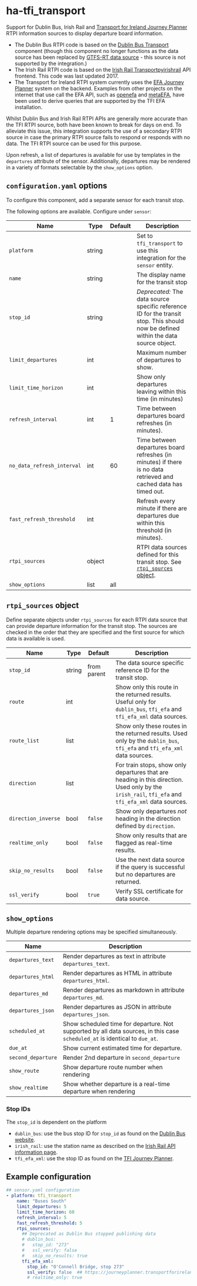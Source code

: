 # ha-tfi_transport

Support for Dublin Bus, Irish Rail and [Transport for Ireland Journey Planner](https://journeyplanner.transportforireland.ie/) RTPI information sources to display departure board information.

* The Dublin Bus RTPI code is based on the
[Dublin Bus Transport](https://www.home-assistant.io/integrations/dublin_bus_transport)
component (though this component no longer functions as the data source has been replaced by [GTFS-RT data source](https://www.transportforireland.ie/transitData/PT_Data.html) - this source is not supported by the integration.)
* The Irish Rail RTPI code is based on the
[Irish Rail Transport](https://www.home-assistant.io/integrations/irish_rail_transport/)[pyirishrail](https://github.com/ttroy50/pyirishrail)
API frontend. This code was last updated 2017.
* The Transport for Ireland RTPI system currently uses the
[EFA Journey Planner](https://www.mentz.net/en/verkehrsauskunft/efa-journey-planner/)
system on the backend. Examples from other projects on the internet that use
call the EFA API, such as
[openefa](https://code.google.com/archive/p/openefa/)
and [metaEFA](https://github.com/opendata-stuttgart/metaEFA),
have been used to derive queries that are supported by the TFI EFA installation.

Whilst Dublin Bus and Irish Rail RTPI APIs are generally more accurate than the TFI RTPI source, both have been known to break for days on end.
To alleviate this issue, this integration supports the use of a secondary
RTPI source in case the primary RTPI source fails to respond or responds with
no data. The TFI RTPI source can be used for this purpose.

Upon refresh, a list of departures is available for use by templates in the `departures` attribute of the sensor.
Additionally, departures may be rendered in a variety of formats selectable by the `show_options` option.

## `configuration.yaml` options

To configure this component, add a separate sensor for each transit stop.

The following options are available. Configure under `sensor`:

| Name | Type | Default | Description
| ---- | ---- | ------- | -----------
| `platform` | string | | Set to `tfi_transport` to use this integration for the `sensor` entity.
| `name` | string | | The display name for the transit stop
| `stop_id` | string | | _Deprecated:_ The data source specific reference ID for the transit stop. This should now be defined within the data source object.
| `limit_departures` | int | | Maximum number of departures to show.
| `limit_time_horizon` | int | | Show only departures leaving within this time (in minutes)
| `refresh_interval` | int | 1 | Time between departures board refreshes (in minutes).
| `no_data_refresh_interval` | int | 60 | Time between departures board refreshes (in minutes) if there is no data retrieved and cached data has timed out.
| `fast_refresh_threshold` | int | | Refresh every minute if there are departures due within this threshold (in minutes).
| `rtpi_sources` | object | | RTPI data sources defined for this transit stop. See [`rtpi_sources` object](#rtpi_sources-object).
| `show_options` | list | all |

## `rtpi_sources` object

Define separate objects under `rtpi_sources` for each RTPI data source that can provide departure information for the transit stop. The sources are checked in the order that they are specified and the first source for which data is available is used.

| Name | Type | Default | Description
| ---- | ---- | ------- | -----------
| `stop_id` | string | from parent | The data source specific reference ID for the transit stop.
| `route` | int | | Show only this route in the returned results. Useful only for `dublin_bus`, `tfi_efa` and `tfi_efa_xml` data sources.
| `route_list` | list | | Show only these routes in the returned results. Used only by the `dublin_bus`, `tfi_efa` and `tfi_efa_xml` data sources.
| `direction` | list | | For train stops, show only departures that are heading in this direction. Used only by the `irish_rail`, `tfi_efa` and `tfi_efa_xml` data sources.
| `direction_inverse` | bool | `false` | Show only departures _not_ heading in the direction defined by `direction`.
| `realtime_only` | bool | `false` | Show only results that are flagged as real-time results.
| `skip_no_results` | bool | `false` | Use the next data source if the query is successful but no departures are returned.
| `ssl_verify` | bool | `true` | Verify SSL certificate for data source.

## `show_options`

Multiple departure rendering options may be specified simultaneously.

| Name | Description
| ---- | -----------
| `departures_text` | Render departures as text in attribute `departures_text`.
| `departures_html` | Render departures as HTML in attribute `departures_html`.
| `departures_md` | Render departures as markdown in attribute `departures_md`.
| `departures_json` | Render departures as JSON in attribute `departures_json`.
| `scheduled_at` | Show scheduled time for departure. Not supported by all data sources, in this case `scheduled_at` is identical to `due_at`.
| `due_at` | Show current estimated time for departure.
| `second_departure` | Render 2nd departure in `second_departure`
| `show_route` | Show departure route number when rendering
| `show_realtime` | Show whether departure is a real-time departure when rendering

### Stop IDs

The `stop_id` is dependent on the platform

* `dublin_bus`: use the bus stop ID for `stop_id` as found on the [Dublin Bus website](https://www.dublinbus.ie/).
* `irish_rail`: use the station name as described on the [Irish Rail API information page](https://api.irishrail.ie/realtime/).
* `tfi_efa_xml`: use the stop ID as found on the [TFI Journey Planner](https://journeyplanner.transportforireland.ie/).

## Example configuration

```yaml
## sensor.yaml configuration
- platform: tfi_transport
    name: "Buses South"
    limit_departures: 5
    limit_time_horizon: 60
    refresh_interval: 5
    fast_refresh_threshold: 5
    rtpi_sources:
      ## Deprecated as Dublin Bus stopped publishing data
      # dublin_bus:
      #   stop_id: "273"
      #   ssl_verify: false
      #   skip_no_results: true
      tfi_efa_xml:
        stop_id: "O'Connell Bridge, stop 273"
        ssl_verify: false  ## https://journeyplanner.transportforireland.ie intermediate cert not recognised
        # realtime_only: true
```
